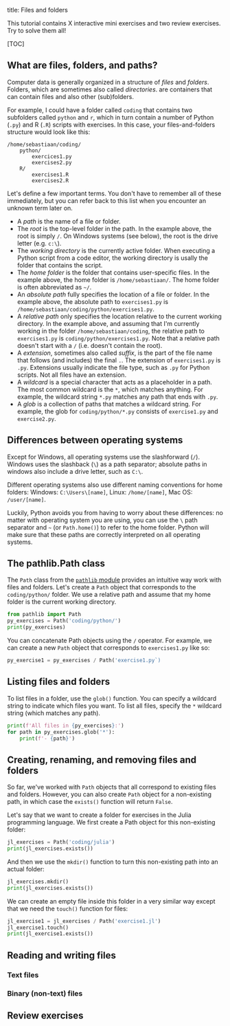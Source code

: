 title: Files and folders

This tutorial contains X interactive mini exercises and two review exercises. Try to solve them all!

[TOC]


## What are files, folders, and paths?

Computer data is generally organized in a structure of *files* and *folders*. Folders, which are sometimes also called *directories*. are containers that can contain files and also other (sub)folders.

For example, I could have a folder called `coding` that contains two subfolders called `python` and `r`, which in turn contain a number of Python (`.py`) and R (`.R`) scripts with exercises. In this case, your files-and-folders structure would look like this:

```
/home/sebastiaan/coding/
    python/
        exercices1.py
        exercises2.py
    R/
        exercises1.R
        exercises2.R
```

Let's define a few important terms. You don't have to remember all of these immediately, but you can refer back to this list when you encounter an unknown term later on.

- A *path* is the name of a file or folder.
- The *root* is the top-level folder in the path. In the example above, the root is simply `/`. On Windows systems (see below), the root is the drive letter (e.g. `c:\`).
- The *working directory* is the currently active folder. When executing a Python script from a code editor, the working directory is usally the folder that contains the script.
- The *home folder* is the folder that contains user-specific files. In the example above, the home folder is `/home/sebastiaan/`. The home folder is often abbreviated as `~/`.
- An *absolute path* fully specifies the location of a file or folder. In the example above, the absolute path to `exercises1.py` is `/home/sebastiaan/coding/python/exercises1.py`.
- A *relative path* only specifies the location relative to the current working directory. In the example above, and assuming that I'm currently working in the folder `/home/sebastiaan/coding`, the relative path to `exercises1.py` is `coding/python/exercises1.py`. Note that a relative path doesn't start with a `/` (i.e. doesn't contain the root).
- A *extension*, sometimes also called *suffix*, is the part of the file name that follows (and includes) the final `.`. The extension of `exercises1.py` is `.py`. Extensions usually indicate the file type, such as `.py` for Python scripts. Not all files have an extension.
- A *wildcard* is a special character that acts as a placeholder in a path. The most common wildcard is the `*`, which matches anything. For example, the wildcard string `*.py` matches any path that ends with `.py`.
- A *glob* is a collection of paths that matches a wildcard string. For example, the glob for `coding/python/*.py` consists of `exercise1.py` and `exercise2.py`.


## Differences between operating systems

Except for Windows, all operating systems use the slashforward (`/`). Windows uses the slashback (`\`) as a path separator; absolute paths in windows also include a drive letter, such as `C:\`.

Different operating systems also use different naming conventions for home folders: Windows: `C:\Users\[name]`, Linux: `/home/[name]`, Mac OS: `/user/[name]`.

Luckily, Python avoids you from having to worry about these differences: no matter with operating system you are using, you can use the `\` path separator and `~` (or `Path.home()`) to refer to the home folder. Python will make sure that these paths are correctly interpreted on all operating systems.


## The pathlib.Path class

The `Path` class from the [`pathlib` module](https://docs.python.org/3/library/pathlib.html) provides an intuitive way work with files and folders. Let's create a `Path` object that corresponds to the `coding/python/` folder. We use a relative path and assume that my home folder is the current working directory.

```python
from pathlib import Path
py_exercises = Path('coding/python/')
print(py_exercises)
```

You can concatenate Path objects using the `/` operator. For example, we can create a new `Path` object that corresponds to `exercises1.py` like so:

```python
py_exercise1 = py_exercises / Path('exercise1.py`)
```


## Listing files and folders

To list files in a folder, use the `glob()` function. You can specify a wildcard string to indicate which files you want. To list all files, specify the `*` wildcard string (which matches any path).

```python
print(f'All files in {py_exercises}:')
for path in py_exercises.glob('*'):
    print(f'- {path}')
```

## Creating, renaming, and removing files and folders

So far, we've worked with `Path` objects that all correspond to existing files and folders. However, you can also create `Path` object for a non-existing path, in which case the `exists()` function will return `False`.

Let's say that we want to create a folder for exercises in the Julia programming language. We first create a Path object for this non-existing folder:

```python
jl_exercises = Path('coding/julia')
print(jl_exercises.exists())
```

And then we use the `mkdir()` function to turn this non-existing path into an actual folder:

```python
jl_exercises.mkdir()
print(jl_exercises.exists())
```

We can create an empty file inside this folder in a very similar way except that we need the `touch()` function for files:

```python
jl_exercise1 = jl_exercises / Path('exercise1.jl')
jl_exercise1.touch()
print(jl_exercise1.exists())
```



## Reading and writing files

### Text files


### Binary (non-text) files




## Review exercises
